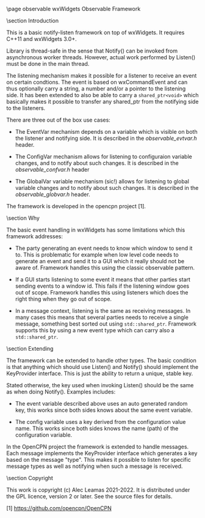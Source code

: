 \page observable wxWidgets Observable Framework

\section Introduction

This is a basic notify-listen framework on top of wxWidgets.  It requires
C++11 and wxWidgets 3.0+.

Library is thread-safe in the sense that Notify() can be invoked from
asynchronous worker threads. However, actual work performed by Listen()
must be done in the main thread.

The listening mechanism makes it possible for a listener to receive an event
on certain condtions.  The event is based on wxCommandEvent and can thus
optionally carry a string, a number and/or a pointer to the listening side.
It has been extended to also be able to carry a `shared_ptr<void>` which
basically makes it possible to transfer any shared_ptr from the notifying
side to the listeners.

There are three out of the box use cases:

- The EventVar mechanism depends on a variable which is visible on both
  the listener and notifying side. It is described in the
  _observable_evtvar.h_ header.

- The ConfigVar mechanism allows for listening to configuraion
  variable changes, and to notify about such changes. It is described
  in the _observable_confvar.h_ header

- The GlobalVar variable mechanism (sic!) allows for listening to global
  variable changes and to notify about such changes. It is described in
  the _observable_globvar.h_ header.

The framework is developed in the opencpn project [1].

\section Why

The basic event handling in wxWidgets has some limitations which this
framework addresses:

- The party generating an event needs to know which window to send it to.
  This is problematic for example when low level code needs to generate an
  event and send it to a GUI which it really should not be aware of.
  Framework handles this using the classic observable pattern.

- If a GUI starts listening to some event it means that other parties start
  sending events to a window id. This fails if the listening window goes out
  of scope. Framework handles this using listeners which does the right thing
  when they go out of scope.

- In a message context, listening is the same as receiving messages. In many
  cases this means that several parties needs to receive a single message,
  something best sorted out using `std::shared_ptr`. Framework supports this
  by using a new event type which can carry also a `std::shared_ptr`.

\section Extending

The framework can be extended to handle other types. The basic
condition is that anything which should use Listen() and Notify()
should implement the KeyProvider interface. This is just the ability
to return a unique, stable key.

Stated otherwise, the key used when invoking Listen() should be the
same as when doing Notify(). Examples includes:

* The event variable described above uses an auto generated random key,
  this works since both sides knows about the same event variable.

* The config variable uses a key derived from the configuration value name.
  This works since both sides knows the name (path) of the configuration
  variable.

In the OpenCPN project the framework is extended to handle messages. Each
message implements the KeyProvider interface which generates a key based on
the message "type". This makes it possible to listen for specific message
types as well as notifying when such a message is received.

\section Copyright

This work is copyright (c) Alec Leamas 2021-2022. It is distributed under
the GPL licence, version 2 or later. See the source files for details.


[1] https://github.com/opencpn/OpenCPN
